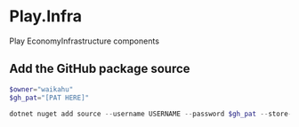 # Play.Infra
Play EconomyInfrastructure components

## Add the GitHub package source
```powershell
$owner="waikahu"
$gh_pat="[PAT HERE]"

dotnet nuget add source --username USERNAME --password $gh_pat --store-password-in-clear-text --name github "https://nuget.pkg.github.com/$owner/index.json"
```
